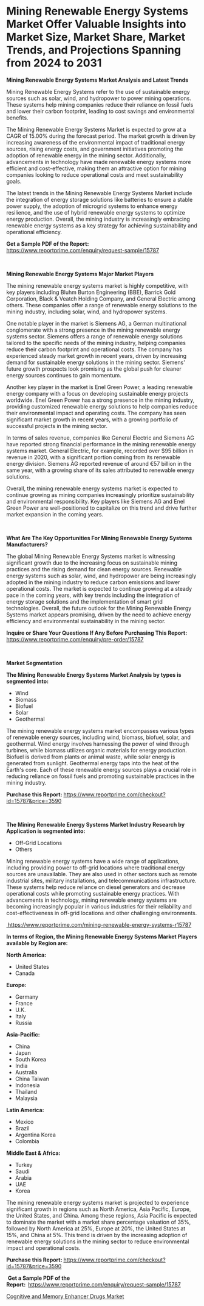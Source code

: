 <p><h1>Mining Renewable Energy Systems Market Offer Valuable Insights into Market Size, Market Share, Market Trends, and Projections Spanning from 2024 to 2031</h1></p><p><strong>Mining Renewable Energy Systems Market Analysis and Latest Trends</strong></p>
<p><p>Mining Renewable Energy Systems refer to the use of sustainable energy sources such as solar, wind, and hydropower to power mining operations. These systems help mining companies reduce their reliance on fossil fuels and lower their carbon footprint, leading to cost savings and environmental benefits.</p><p>The Mining Renewable Energy Systems Market is expected to grow at a CAGR of 15.00% during the forecast period. The market growth is driven by increasing awareness of the environmental impact of traditional energy sources, rising energy costs, and government initiatives promoting the adoption of renewable energy in the mining sector. Additionally, advancements in technology have made renewable energy systems more efficient and cost-effective, making them an attractive option for mining companies looking to reduce operational costs and meet sustainability goals.</p><p>The latest trends in the Mining Renewable Energy Systems Market include the integration of energy storage solutions like batteries to ensure a stable power supply, the adoption of microgrid systems to enhance energy resilience, and the use of hybrid renewable energy systems to optimize energy production. Overall, the mining industry is increasingly embracing renewable energy systems as a key strategy for achieving sustainability and operational efficiency.</p></p>
<p><strong>Get a Sample PDF of the Report:&nbsp;</strong> <a href="https://www.reportprime.com/enquiry/request-sample/15787">https://www.reportprime.com/enquiry/request-sample/15787</a></p>
<p>&nbsp;</p>
<p><strong>Mining Renewable Energy Systems Major Market Players</strong></p>
<p><p>The mining renewable energy systems market is highly competitive, with key players including Bluhm Burton Engineering (BBE), Barrick Gold Corporation, Black & Veatch Holding Company, and General Electric among others. These companies offer a range of renewable energy solutions to the mining industry, including solar, wind, and hydropower systems.</p><p>One notable player in the market is Siemens AG, a German multinational conglomerate with a strong presence in the mining renewable energy systems sector. Siemens offers a range of renewable energy solutions tailored to the specific needs of the mining industry, helping companies reduce their carbon footprint and operational costs. The company has experienced steady market growth in recent years, driven by increasing demand for sustainable energy solutions in the mining sector. Siemens' future growth prospects look promising as the global push for cleaner energy sources continues to gain momentum.</p><p>Another key player in the market is Enel Green Power, a leading renewable energy company with a focus on developing sustainable energy projects worldwide. Enel Green Power has a strong presence in the mining industry, providing customized renewable energy solutions to help companies reduce their environmental impact and operating costs. The company has seen significant market growth in recent years, with a growing portfolio of successful projects in the mining sector.</p><p>In terms of sales revenue, companies like General Electric and Siemens AG have reported strong financial performance in the mining renewable energy systems market. General Electric, for example, recorded over $95 billion in revenue in 2020, with a significant portion coming from its renewable energy division. Siemens AG reported revenue of around €57 billion in the same year, with a growing share of its sales attributed to renewable energy solutions.</p><p>Overall, the mining renewable energy systems market is expected to continue growing as mining companies increasingly prioritize sustainability and environmental responsibility. Key players like Siemens AG and Enel Green Power are well-positioned to capitalize on this trend and drive further market expansion in the coming years.</p></p>
<p>&nbsp;</p>
<p><strong>What Are The Key Opportunities For Mining Renewable Energy Systems Manufacturers?</strong></p>
<p><p>The global Mining Renewable Energy Systems market is witnessing significant growth due to the increasing focus on sustainable mining practices and the rising demand for clean energy sources. Renewable energy systems such as solar, wind, and hydropower are being increasingly adopted in the mining industry to reduce carbon emissions and lower operational costs. The market is expected to continue growing at a steady pace in the coming years, with key trends including the integration of energy storage solutions and the implementation of smart grid technologies. Overall, the future outlook for the Mining Renewable Energy Systems market appears promising, driven by the need to achieve energy efficiency and environmental sustainability in the mining sector.</p></p>
<p><strong>Inquire or Share Your Questions If Any Before Purchasing This Report:</strong> <a href="https://www.reportprime.com/enquiry/pre-order/15787">https://www.reportprime.com/enquiry/pre-order/15787</a></p>
<p>&nbsp;</p>
<p><strong>Market Segmentation</strong></p>
<p><strong>The Mining Renewable Energy Systems Market Analysis by types is segmented into:</strong></p>
<p><ul><li>Wind</li><li>Biomass</li><li>Biofuel</li><li>Solar</li><li>Geothermal</li></ul></p>
<p><p>The mining renewable energy systems market encompasses various types of renewable energy sources, including wind, biomass, biofuel, solar, and geothermal. Wind energy involves harnessing the power of wind through turbines, while biomass utilizes organic materials for energy production. Biofuel is derived from plants or animal waste, while solar energy is generated from sunlight. Geothermal energy taps into the heat of the Earth's core. Each of these renewable energy sources plays a crucial role in reducing reliance on fossil fuels and promoting sustainable practices in the mining industry.</p></p>
<p><strong>Purchase this Report:&nbsp;</strong><a href="https://www.reportprime.com/checkout?id=15787&price=3590">https://www.reportprime.com/checkout?id=15787&price=3590</a></p>
<p>&nbsp;</p>
<p><strong>The Mining Renewable Energy Systems Market Industry Research by Application is segmented into:</strong></p>
<p><ul><li>Off-Grid Locations</li><li>Others</li></ul></p>
<p><p>Mining renewable energy systems have a wide range of applications, including providing power to off-grid locations where traditional energy sources are unavailable. They are also used in other sectors such as remote industrial sites, military installations, and telecommunications infrastructure. These systems help reduce reliance on diesel generators and decrease operational costs while promoting sustainable energy practices. With advancements in technology, mining renewable energy systems are becoming increasingly popular in various industries for their reliability and cost-effectiveness in off-grid locations and other challenging environments.</p></p>
<p><a href="https://www.reportprime.com/mining-renewable-energy-systems-r15787">&nbsp;https://www.reportprime.com/mining-renewable-energy-systems-r15787</a></p>
<p><strong>In terms of Region, the Mining Renewable Energy Systems Market Players available by Region are:</strong></p>
<p>
    <p> <strong> North America: </strong>
        <ul>
            <li>United States</li>
            <li>Canada</li>
        </ul>
        </p> 
    <p> <strong> Europe: </strong>
        <ul>
            <li>Germany</li>
            <li>France</li>
            <li>U.K.</li>
            <li>Italy</li>
            <li>Russia</li>
        </ul>
        </p> 
    <p> <strong> Asia-Pacific: </strong>
        <ul>
            <li>China</li>
            <li>Japan</li>
            <li>South Korea</li>
            <li>India</li>
            <li>Australia</li>
            <li>China Taiwan</li>
            <li>Indonesia</li>
            <li>Thailand</li>
            <li>Malaysia</li>
        </ul>
        </p> 
    <p> <strong> Latin America: </strong>
        <ul>
            <li>Mexico</li>
            <li>Brazil</li>
            <li>Argentina Korea</li>
            <li>Colombia</li>
        </ul>
        </p> 
    <p> <strong> Middle East & Africa: </strong>
        <ul>
            <li>Turkey</li>
            <li>Saudi</li>
            <li>Arabia</li>
            <li>UAE</li>
            <li>Korea</li>
        </ul>
    </p>
    </p>
<p><p>The mining renewable energy systems market is projected to experience significant growth in regions such as North America, Asia Pacific, Europe, the United States, and China. Among these regions, Asia Pacific is expected to dominate the market with a market share percentage valuation of 35%, followed by North America at 25%, Europe at 20%, the United States at 15%, and China at 5%. This trend is driven by the increasing adoption of renewable energy solutions in the mining sector to reduce environmental impact and operational costs.</p></p>
<p><strong>Purchase this Report: </strong><a href="https://www.reportprime.com/checkout?id=15787&price=3590">https://www.reportprime.com/checkout?id=15787&price=3590</a></p>
<p>&nbsp;<strong>Get a Sample PDF of the Report:&nbsp;&nbsp;</strong><a href="https://www.reportprime.com/enquiry/request-sample/15787">https://www.reportprime.com/enquiry/request-sample/15787</a></p>
<p><strong></strong></p>
<p><p><a href="https://github.com/RoccoManning/Market-Research-Report-List-4/blob/main/cognitive-and-memory-enhancer-drugs-market.md">Cognitive and Memory Enhancer Drugs Market</a></p></p>